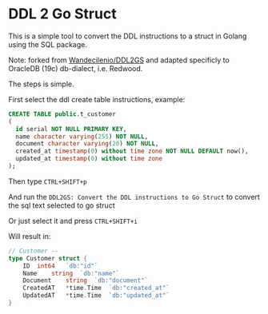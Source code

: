 # DDL 2 Go Struct

This is a simple tool to convert the DDL instructions to a struct in Golang using the SQL package.

Note: forked from [Wandecilenio/DDL2GS](https://github.com/Wandecilenio/DDL2GS) and adapted specificly to OracleDB (19c) db-dialect, i.e. Redwood.

The steps is simple.

First select the ddl create table instructions, example:
```sql
CREATE TABLE public.t_customer
(
  id serial NOT NULL PRIMARY KEY,
  name character varying(255) NOT NULL,
  document character varying(20) NOT NULL,
  created_at timestamp(0) without time zone NOT NULL DEFAULT now(),
  updated_at timestamp(0) without time zone
);
```

Then type `CTRL+SHIFT+p`

And run the `DDL2GS: Convert the DDL instructions to Go Struct` to convert the sql text selected to go struct

Or just select it and press `CTRL+SHIFT+i`

Will result in:

```go
// Customer --
type Customer struct {
	ID	int64	`db:"id"`
	Name	string	`db:"name"`
	Document	string	`db:"document"`
	CreatedAT	*time.Time	`db:"created_at"`
	UpdatedAT	*time.Time	`db:"updated_at"`
}
```
